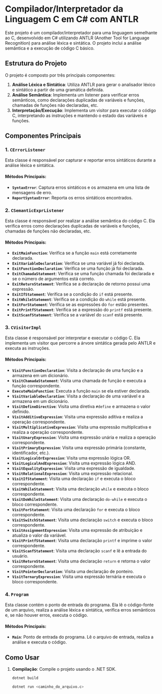 # Compilador/Interpretador da Linguagem C em C# com ANTLR

Este projeto é um compilador/interpretador para uma linguagem semelhante ao C, desenvolvido em C# utilizando ANTLR (Another Tool for Language Recognition) para análise léxica e sintática. O projeto inclui a análise semântica e a execução de código C básico.

## Estrutura do Projeto

O projeto é composto por três principais componentes:

1. **Análise Léxica e Sintática**: Utiliza ANTLR para gerar o analisador léxico e sintático a partir de uma gramática definida.
2. **Análise Semântica**: Implementa um listener para verificar erros semânticos, como declarações duplicadas de variáveis e funções, chamadas de funções não declaradas, etc.
3. **Interpretação/Execução**: Implementa um visitor para executar o código C, interpretando as instruções e mantendo o estado das variáveis e funções.

## Componentes Principais

### 1. `CErrorListener`

Esta classe é responsável por capturar e reportar erros sintáticos durante a análise léxica e sintática.

#### Métodos Principais:
- **`SyntaxError`**: Captura erros sintáticos e os armazena em uma lista de mensagens de erro.
- **`ReportSyntaxError`**: Reporta os erros sintáticos encontrados.

### 2. `CSemanticExprListener`

Esta classe é responsável por realizar a análise semântica do código C. Ela verifica erros como declarações duplicadas de variáveis e funções, chamadas de funções não declaradas, etc.

#### Métodos Principais:
- **`ExitMainFunction`**: Verifica se a função `main` está corretamente declarada.
- **`ExitVariableDeclaration`**: Verifica se uma variável já foi declarada.
- **`ExitFunctionDeclaration`**: Verifica se uma função já foi declarada.
- **`ExitChamadaStatement`**: Verifica se uma função chamada foi declarada e se o número de argumentos está correto.
- **`ExitReturnStatement`**: Verifica se a declaração de retorno possui uma expressão.
- **`ExitIfStatement`**: Verifica se a condição do `if` está presente.
- **`ExitWhileStatement`**: Verifica se a condição do `while` está presente.
- **`ExitForStatement`**: Verifica se as expressões do `for` estão presentes.
- **`ExitPrintfStatement`**: Verifica se a expressão do `printf` está presente.
- **`ExitScanfStatement`**: Verifica se a variável do `scanf` está presente.

### 3. `CVisitorImpl`

Esta classe é responsável por interpretar e executar o código C. Ela implementa um visitor que percorre a árvore sintática gerada pelo ANTLR e executa as instruções.

#### Métodos Principais:
- **`VisitFunctionDeclaration`**: Visita a declaração de uma função e a armazena em um dicionário.
- **`VisitChamadaStatement`**: Visita uma chamada de função e executa a função correspondente.
- **`ExecuteMainFunction`**: Executa a função `main` se ela estiver declarada.
- **`VisitVariableDeclaration`**: Visita a declaração de uma variável e a armazena em um dicionário.
- **`VisitDefineDirective`**: Visita uma diretiva `#define` e armazena o valor definido.
- **`VisitAdditiveExpression`**: Visita uma expressão aditiva e realiza a operação correspondente.
- **`VisitMultiplicativeExpression`**: Visita uma expressão multiplicativa e realiza a operação correspondente.
- **`VisitUnaryExpression`**: Visita uma expressão unária e realiza a operação correspondente.
- **`VisitPrimaryExpression`**: Visita uma expressão primária (constante, identificador, etc.).
- **`VisitLogicalOrExpression`**: Visita uma expressão lógica OR.
- **`VisitLogicalAndExpression`**: Visita uma expressão lógica AND.
- **`VisitEqualityExpression`**: Visita uma expressão de igualdade.
- **`VisitRelationalExpression`**: Visita uma expressão relacional.
- **`VisitIfStatement`**: Visita uma declaração `if` e executa o bloco correspondente.
- **`VisitWhileStatement`**: Visita uma declaração `while` e executa o bloco correspondente.
- **`VisitDoWhileStatement`**: Visita uma declaração `do-while` e executa o bloco correspondente.
- **`VisitForStatement`**: Visita uma declaração `for` e executa o bloco correspondente.
- **`VisitSwitchStatement`**: Visita uma declaração `switch` e executa o bloco correspondente.
- **`VisitAssignmentExpression`**: Visita uma expressão de atribuição e atualiza o valor da variável.
- **`VisitPrintfStatement`**: Visita uma declaração `printf` e imprime o valor correspondente.
- **`VisitScanfStatement`**: Visita uma declaração `scanf` e lê a entrada do usuário.
- **`VisitReturnStatement`**: Visita uma declaração `return` e retorna o valor correspondente.
- **`VisitPointerDeclaration`**: Visita uma declaração de ponteiro.
- **`VisitTernaryExpression`**: Visita uma expressão ternária e executa o bloco correspondente.

### 4. `Program`

Esta classe contém o ponto de entrada do programa. Ela lê o código-fonte de um arquivo, realiza a análise léxica e sintática, verifica erros semânticos e, se não houver erros, executa o código.

#### Métodos Principais:
- **`Main`**: Ponto de entrada do programa. Lê o arquivo de entrada, realiza a análise e executa o código.

## Como Usar

1. **Compilação**: Compile o projeto usando o .NET SDK.
   ```bash
   dotnet build

   dotnet run <caminho_do_arquivo.c>


   